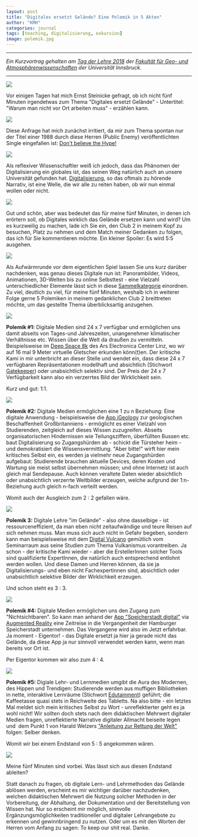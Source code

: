 ```yaml
---
layout: post
title: "Digitales ersetzt Gelände? Eine Polemik in 5 Akten"
author: "KMH"
categories: journal
tags: [teaching, digitalisierung, exkursion]
image: polemik.jpg
---
```


--- 

_Ein Kurzvortrag gehalten am [Tag der Lehre 2018](https://www.uibk.ac.at/rektorenteam/lehre/tag-der-lehre/index.html.de)_ _der [Fakultät für Geo- und Atmosphärenwissenschaften](https://www.uibk.ac.at/rektorenteam/lehre/tag-der-lehre/fakultaetsprogramme.html)_ _der Universität Innsbruck._

---

![](/assets/img/000002.png)

Vor einigen Tagen hat mich Ernst Steinicke gefragt, ob ich nicht fünf Minuten irgendetwas zum Thema "Digitales ersetzt Gelände" - Untertitel: "Warum man nicht vor Ort arbeiten muss" - erzählen kann.

![](/assets/img/000003a.png)

Diese Anfrage hat mich zunächst irritiert, da mir zum Thema spontan nur der Titel einer 1988 durch diese Herren (Public Enemy) veröffentlichten Single eingefallen ist: [Don't believe the Hype!](https://youtu.be/LK8sxngSWaU)

![](/assets/img/000003b.png)

Als reflexiver Wissenschaftler weiß ich jedoch, dass das Phänomen der Digitalisierung ein globales ist, das seinen Weg natürlich auch an unsere Universität gefunden hat. [Digitalisierung](https://de.wikipedia.org/wiki/Digitale_Transformation), so das oftmals zu hörende Narrativ, ist eine Welle, die wir alle zu reiten haben, ob wir nun einmal wollen oder nicht.

![](/assets/img/000004.png)

Gut und schön, aber was bedeutet das für meine fünf Minuten, in denen ich erörtern soll, ob Digitales wirklich das Gelände ersetzen kann und wird? Um es kurzweilig zu machen, lade ich Sie ein, den Club 2 in meinem Kopf zu besuchen, Platz zu nehmen und dem Match meiner Gedanken zu folgen, das ich für Sie kommentieren möchte. Ein kleiner Spoiler: Es wird 5:5 ausgehen.

![](/assets/img/0000051.png)

Als Aufwärmrunde vor dem eigentlichen Spiel lassen Sie uns kurz darüber nachdenken, was genau dieses Digitale nun ist: Panorambilder, Videos, Animationen, 3D-Welten bis zu online Selbsttest - eine Vielzahl unterschiedlicher Elemente lässt sich in diese [Sammelkategorie](https://de.wikipedia.org/wiki/Digitale_Medien) einordnen. Zu viel, deutlich zu viel, für meine fünf Minuten, weshalb ich in weiterer Folge gerne 5 Polemiken in meinem gedanklichen Club 2 breittreten möchte, um das gestellte Thema überblicksartig anzugehen.

![](/assets/img/0000061.png)

**Polemik #1:** Digitale Medien sind 24 x 7 verfügbar und ermöglichen uns damit abseits von Tages-und Jahreszeiten, unangenehmer klimatischer Verhältnisse etc. Wissen über die Welt da draußen zu vermitteln. Beispielsweise im [Deep Space 8k](https://youtu.be/yT8VISCtX-U) des Ars Electronica Center Linz, wo wir auf 16 mal 9 Meter virtuelle Gletscher erkunden könn(t)en. Der kritische Kami in mir unterbricht an dieser Stelle und wendet ein, dass diese 24 x 7 verfügbaren Repräsentationen modellhaft und absichtlich (Stichwort [Gatekeeper](https://de.wikipedia.org/wiki/Gatekeeper_\(Nachrichtenforschung\))) oder unabsichtlich selektiv sind. Der Preis der 24 x 7 Verfügbarkeit kann also ein verzerrtes Bild der Wirklichkeit sein.

Kurz und gut: 1:1.

![](/assets/img/0000071.png)

**Polemik #2:** Digitale Medien ermöglichen eine 1 zu n Beziehung: Eine digitale Anwendung - beispielsweise die [App iGeology](https://www.bgs.ac.uk/igeology/) zur geologischen Beschaffenheit Großbritanniens - ermöglicht es einer Vielzahl von Studierenden, zeitgleich auf dieses Wissen zuzugreifen. Abseits organisatorischen Hindernissen wie Teilungsziffern, überfüllten Bussen etc. baut Digitalisierung so Zugangshürden ab - schickt die Türsteher heim - und demokratisiert die Wissensvermittlung. "Aber bitte!" wirft hier mein kritisches Selbst ein, es werden ja vielmehr neue Zugangshürden aufgebaut: Studierende brauchen aktuelle Devices, deren Kosten und Wartung sie meist selbst übernehmen müssen; und ohne Internetz ist auch gleich mal Sendepause. Auch können veraltete Daten wieder absichtlich oder unabsichtlich verzerrte Weltbilder erzeugen, welche aufgrund der 1:n-Beziehung auch gleich n-fach verteilt werden.

Womit auch der Ausgleich zum 2 : 2 gefallen wäre.

![](/assets/img/000008.png)


**Polemik 3:** Digitale Lehre "im Gelände" - also ohne dasselbige - ist ressourceneffizient, da man eben nicht zeitaufwändige und teure Reisen auf sich nehmen muss. Man muss sich auch nicht in Gefahr begeben, sondern kann man beispielsweise mit dem [Digital Vulcano](https://www.ge.com/digitalvolcano) gemütlich vom Seminarraum aus seine Studien zum Thema Vulkanismus vorantreiben. Ja schon - der kritische Kami wieder - aber die ErstellerInnen solcher Tools sind qualifizierte ExpertInnen, die natürlich auch entsprechend entlohnt werden wollen. Und diese Damen und Herren können, da sie ja Digitalisierungs- und eben nicht Fachexpertinnen sind, absichtlich oder unabsichtlich selektive Bilder der Wirklichkeit erzeugen.

Und schon steht es 3 : 3.

![](/assets/img/000009.png)

**Polemik #4:** Digitale Medien ermöglichen uns den Zugang zum "Nichtsichtbaren". So kann man anhand der [App "Speicherstadt digital"](https://www.hamburg.de/sehenswuerdigkeiten/10070650/speicherstadt-digital-erleben/) via [Augmented Reality](https://de.wikipedia.org/wiki/Erweiterte_Realität) eine Zeitreise in die Vergangenheit der Hamburger Speicherstadt unternehmen. Das Vergangene wird also im Jetzt erfahrbar. Ja moment - Eigentor! - das Digitale ersetzt ja hier ja gerade nicht das Gelände, da diese App ja nur sinnvoll verwendet werden kann, wenn man bereits vor Ort ist.

Per Eigentor kommen wir also zum 4 : 4.

![](/assets/img/000010.png)

**Polemik #5:** Digiale Lehr- und Lernmedien umgibt die Aura des Modernen, des Hippen und Trendigen: Studierende werden aus muffigen Bibliotheken in nette, interaktive Lernräume (Stichwort [Edutainment](https://de.wikipedia.org/wiki/Edutainment)) geführt; die Kaffeetasse quasi stets in Reichweite des Tabletts. Na also bitte - ein letztes Mal meldet sich mein kritisches Selbst zu Wort - unreflektierter geht es ja wohl nicht! Wir sollten doch stets nach dem didaktischen Mehrwert digitaler Medien fragen, unreflektierte Narrative digitaler Allmacht beiseite legen und  dem Punkt 1 von Harald Welzers ["Anleitung zur Rettung der Welt"](http://www.faz.net/aktuell/feuilleton/debatten/rettung-der-welt-was-sie-sofort-tun-koennen-zehn-empfehlungen-11079178.html) folgen: Selber denken.

Womit wir bei einem Endstand von 5 : 5 angekommen wären.

![](/assets/img/000011.png)

Meine fünf Minuten sind vorbei. Was lässt sich aus diesen Endstand ableiten?

Statt danach zu fragen, ob digitale Lern- und Lehrmethoden das Gelände ablösen werden, erscheint es mir wichtiger darüber nachzudenken, welchen didaktischen Mehrwert die Nutzung solcher Methoden in der Vorbereitung, der Abhaltung, der Dokumentation und der Bereitstellung von Wissen hat. Nur so erscheint mir möglich, sinnvolle Ergänzungsmöglichkeiten traditioneller und digitaler Lehrangebote zu erkennen und gewinnbringend zu nutzen. Oder um es mit den Worten der Herren vom Anfang zu sagen: To keep our shit real. Danke.
